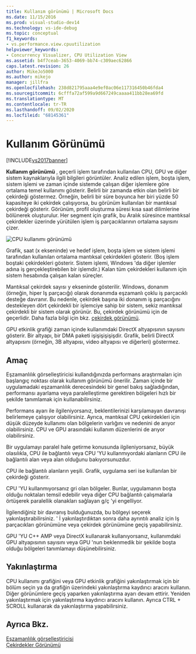 ```yaml
---
title: Kullanım görünümü | Microsoft Docs
ms.date: 11/15/2016
ms.prod: visual-studio-dev14
ms.technology: vs-ide-debug
ms.topic: conceptual
f1_keywords:
- vs.performance.view.cpuutilization
helpviewer_keywords:
- Concurrency Visualizer, CPU Utilization View
ms.assetid: b4f7ceab-3653-4069-bb74-c309aec62866
caps.latest.revision: 26
author: MikeJo5000
ms.author: mikejo
manager: jillfra
ms.openlocfilehash: 238d821795aaa4e9ef0ac06e117316450b46fda4
ms.sourcegitcommit: 6cfffa72af599a9d667249caaaa411bb28ea69fd
ms.translationtype: MT
ms.contentlocale: tr-TR
ms.lasthandoff: 09/02/2020
ms.locfileid: "68145361"
---
```

# <a name="utilization-view"></a>Kullanım Görünümü
[!INCLUDE[vs2017banner](../includes/vs2017banner.md)]

**Kullanım görünümü** , geçerli işlem tarafından kullanılan CPU, GPU ve diğer sistem kaynaklarıyla ilgili bilgileri görüntüler. Analiz edilen işlem, boşta işlem, sistem işlemi ve zaman içinde sistemde çalışan diğer işlemlere göre ortalama temel kullanımı gösterir. Belirli bir zamanda etkin olan belirli bir çekirdeği göstermez. Örneğin, belirli bir süre boyunca her biri yüzde 50 kapasiteye iki çekirdek çalışıyorsa, bu görünüm kullanılan bir mantıksal çekirdeği gösterir. Görünüm, profil oluşturma süresi kısa saat dilimlerine bölünerek oluşturulur. Her segment için grafik, bu Aralık süresince mantıksal çekirdekler üzerinde yürütülen işlem iş parçacıklarının ortalama sayısını çizer.  
  
 ![CPU kullanımı görünümü](../profiling/media/vsts-ppacpuutil.png "VSTS_PPAcpuUtil")  
  
 Grafik, saat (x ekseninde) ve hedef işlem, boşta işlem ve sistem işlemi tarafından kullanılan ortalama mantıksal çekirdekleri gösterir. (Boş işlem boştaki çekirdekleri gösterir. Sistem işlemi, Windows 'da diğer işlemler adına iş gerçekleştirebilen bir işlemdir.) Kalan tüm çekirdekleri kullanım için sistem hesabında çalışan kalan süreçler.  
  
 Mantıksal çekirdek sayısı y ekseninde gösterilir. Windows, donanım (örneğin, hiper Iş parçacığı) olarak donanımda eşzamanlı çoklu iş parçacıklı desteğe davranır. Bu nedenle, çekirdek başına iki donanım iş parçacığını destekleyen dört çekirdekli bir işlemciye sahip bir sistem, sekiz mantıksal çekirdekli bir sistem olarak görünür. Bu, çekirdek görünümü için de geçerlidir. Daha fazla bilgi için bkz. [çekirdek görünümü](../profiling/cores-view.md).  
  
 GPU etkinlik grafiği zaman içinde kullanımdaki DirectX altyapısının sayısını gösterir.  Bir altyapı, bir DMA paketi işişişişişişdir.  Grafik, belirli DirectX altyapısını (örneğin, 3B altyapısı, video altyapısı ve diğerleri) göstermez.  
  
## <a name="purpose"></a>Amaç  
 Eşzamanlılık görselleştiricisi kullandığınızda performans araştırmaları için başlangıç noktası olarak kullanım görünümü önerilir. Zaman içinde bir uygulamadaki eşzamanlılık derecesindeki bir genel bakış sağladığından, performansı ayarlama veya paralelleştirme gerektiren bölgeleri hızlı bir şekilde tanımlamak için kullanabilirsiniz.  
  
 Performans ayarı ile ilgileniyorsanız, beklentilerinizi karşılamayan davranışı belirlemeye çalışıyor olabilirsiniz. Ayrıca, mantıksal CPU çekirdekleri için düşük düzeyde kullanımı olan bölgelerin varlığını ve nedenini de arıyor olabilirsiniz. CPU ve GPU arasındaki kullanım düzenlerini de arıyor olabilirsiniz.  
  
 Bir uygulamayı paralel hale getirme konusunda ilgileniyorsanız, büyük olasılıkla, CPU ile bağlantılı veya CPU 'YU kullanmıyordaki alanların CPU ile bağlantılı alan veya alan olduğunu bakıyorsunuzdur.  
  
 CPU ile bağlantılı alanların yeşili. Grafik, uygulama seri ise kullanılan bir çekirdeği gösterir.  
  
 CPU 'YU kullanmıyorsanız gri olan bölgeler. Bunlar, uygulamanın boşta olduğu noktaları temsil edebilir veya diğer CPU bağlantılı çalışmalarla örtüşerek paralellik olanakları sağlayan g/ç 'yi engelliyor.  
  
 İlgilendiğiniz bir davranış bulduğunuzda, bu bölgeyi seçerek yakınlaştırabilirsiniz. ' İ yakınlaştırdıktan sonra daha ayrıntılı analiz için Iş parçacıkları görünümüne veya çekirdek görünümüne geçiş yapabilirsiniz.  
  
 GPU 'YU C++ AMP veya DirectX kullanarak kullanıyorsanız, kullanımdaki GPU altyapısının sayısını veya GPU 'nun beklenmedik bir şekilde boşta olduğu bölgeleri tanımlamayı düşünebilirsiniz.  
  
## <a name="zooming"></a>Yakınlaştırma  
 CPU kullanımı grafiğini veya GPU etkinlik grafiğini yakınlaştırmak için bir bölüm seçin ya da grafiğin üzerindeki yakınlaştırma kaydırıcı aracını kullanın. Diğer görünümlere geçiş yaparken yakınlaştırma ayarı devam ettirir. Yeniden yakınlaştırmak için yakınlaştırma kaydırıcı aracını kullanın. Ayrıca CTRL + SCROLL kullanarak da yakınlaştırma yapabilirsiniz.  
  
## <a name="see-also"></a>Ayrıca Bkz.  
 [Eşzamanlılık görselleştiricisi](../profiling/concurrency-visualizer.md)   
 [Çekirdekler Görünümü](../profiling/cores-view.md)
